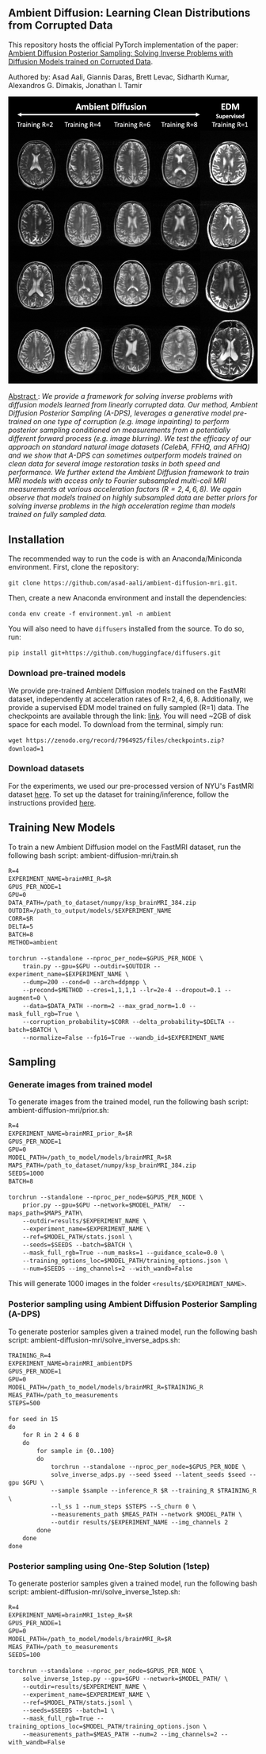 ## Ambient Diffusion: Learning Clean Distributions from Corrupted Data

This repository hosts the official PyTorch implementation of the paper: [Ambient Diffusion Posterior Sampling: Solving Inverse Problems with Diffusion Models trained on Corrupted Data](https://arxiv.org/abs/2305.19256).


Authored by: Asad Aali, Giannis Daras, Brett Levac, Sidharth Kumar, Alexandros G. Dimakis, Jonathan I. Tamir

<center><img src="https://github.com/asad-aali/ambient-diffusion-mri/blob/main/docs/prior.png" width="512"></center>

<u> Abstract </u>: *We provide a framework for solving inverse problems with diffusion models learned from linearly corrupted data. Our method, Ambient Diffusion Posterior Sampling (A-DPS), leverages a generative model pre-trained on one type of corruption (e.g. image inpainting) to perform posterior sampling conditioned on measurements from a potentially different forward process (e.g. image blurring). We test the efficacy of our approach on standard natural image datasets (CelebA, FFHQ, and AFHQ) and we show that A-DPS can sometimes outperform models trained on clean data for several image restoration tasks in both speed and performance. We further extend the Ambient Diffusion framework to train MRI models with access only to Fourier subsampled multi-coil MRI measurements at various acceleration factors (R$=2, 4, 6, 8$). We again observe that models trained on highly subsampled data are better priors for solving inverse problems in the high acceleration regime than models trained on fully sampled data.*

## Installation
The recommended way to run the code is with an Anaconda/Miniconda environment.
First, clone the repository: 

`git clone https://github.com/asad-aali/ambient-diffusion-mri.git`.

Then, create a new Anaconda environment and install the dependencies:

`conda env create -f environment.yml -n ambient`

You will also need to have `diffusers` installed from the source. To do so, run:

`pip install git+https://github.com/huggingface/diffusers.git`

### Download pre-trained models

We provide pre-trained Ambient Diffusion models trained on the FastMRI dataset, independently at acceleration rates of R=$2, 4, 6, 8$. Additionally, we provide a supervised EDM model trained on fully sampled (R=$1$) data.
The checkpoints are available through the link: [link](https://zenodo.org/record/7964925/files/checkpoints.zip?download=1).
You will need ~2GB of disk space for each model.
To download from the terminal, simply run:

`wget https://zenodo.org/record/7964925/files/checkpoints.zip?download=1`

### Download datasets

For the experiments, we used our pre-processed version of NYU's FastMRI dataset [here](https://fastmri.med.nyu.edu/).
To set up the dataset for training/inference, follow the instructions provided [here](https://github.com/NVlabs/edm#preparing-datasets).

## Training New Models

To train a new Ambient Diffusion model on the FastMRI dataset, run the following bash script: ambient-diffusion-mri/train.sh

```
R=4
EXPERIMENT_NAME=brainMRI_R=$R
GPUS_PER_NODE=1
GPU=0
DATA_PATH=/path_to_dataset/numpy/ksp_brainMRI_384.zip
OUTDIR=/path_to_output/models/$EXPERIMENT_NAME
CORR=$R
DELTA=5
BATCH=8
METHOD=ambient

torchrun --standalone --nproc_per_node=$GPUS_PER_NODE \
    train.py --gpu=$GPU --outdir=$OUTDIR --experiment_name=$EXPERIMENT_NAME \
    --dump=200 --cond=0 --arch=ddpmpp \
    --precond=$METHOD --cres=1,1,1,1 --lr=2e-4 --dropout=0.1 --augment=0 \
    --data=$DATA_PATH --norm=2 --max_grad_norm=1.0 --mask_full_rgb=True \
    --corruption_probability=$CORR --delta_probability=$DELTA --batch=$BATCH \
    --normalize=False --fp16=True --wandb_id=$EXPERIMENT_NAME
```

## Sampling

### Generate images from trained model

To generate images from the trained model, run the following bash script: ambient-diffusion-mri/prior.sh:

```
R=4
EXPERIMENT_NAME=brainMRI_prior_R=$R
GPUS_PER_NODE=1
GPU=0
MODEL_PATH=/path_to_model/models/brainMRI_R=$R
MAPS_PATH=/path_to_dataset/numpy/ksp_brainMRI_384.zip
SEEDS=1000
BATCH=8

torchrun --standalone --nproc_per_node=$GPUS_PER_NODE \
    prior.py --gpu=$GPU --network=$MODEL_PATH/  --maps_path=$MAPS_PATH\
    --outdir=results/$EXPERIMENT_NAME \
    --experiment_name=$EXPERIMENT_NAME \
    --ref=$MODEL_PATH/stats.jsonl \
    --seeds=$SEEDS --batch=$BATCH \
    --mask_full_rgb=True --num_masks=1 --guidance_scale=0.0 \
    --training_options_loc=$MODEL_PATH/training_options.json \
    --num=$SEEDS --img_channels=2 --with_wandb=False
```

This will generate 1000 images in the folder `<results/$EXPERIMENT_NAME>`.

### Posterior sampling using Ambient Diffusion Posterior Sampling (A-DPS)

To generate posterior samples given a trained model, run the following bash script: ambient-diffusion-mri/solve_inverse_adps.sh:

```
TRAINING_R=4
EXPERIMENT_NAME=brainMRI_ambientDPS
GPUS_PER_NODE=1
GPU=0
MODEL_PATH=/path_to_model/models/brainMRI_R=$TRAINING_R
MEAS_PATH=/path_to_measurements
STEPS=500

for seed in 15
do
    for R in 2 4 6 8
    do
        for sample in {0..100}
        do
            torchrun --standalone --nproc_per_node=$GPUS_PER_NODE \
            solve_inverse_adps.py --seed $seed --latent_seeds $seed --gpu $GPU \
            --sample $sample --inference_R $R --training_R $TRAINING_R \
            --l_ss 1 --num_steps $STEPS --S_churn 0 \
            --measurements_path $MEAS_PATH --network $MODEL_PATH \
            --outdir results/$EXPERIMENT_NAME --img_channels 2
        done
    done
done
```

### Posterior sampling using One-Step Solution (1step)

To generate posterior samples given a trained model, run the following bash script: ambient-diffusion-mri/solve_inverse_1step.sh:

```
R=4
EXPERIMENT_NAME=brainMRI_1step_R=$R
GPUS_PER_NODE=1
GPU=0
MODEL_PATH=/path_to_model/models/brainMRI_R=$R
MEAS_PATH=/path_to_measurements
SEEDS=100

torchrun --standalone --nproc_per_node=$GPUS_PER_NODE \
    solve_inverse_1step.py --gpu=$GPU --network=$MODEL_PATH/ \
    --outdir=results/$EXPERIMENT_NAME \
    --experiment_name=$EXPERIMENT_NAME \
    --ref=$MODEL_PATH/stats.jsonl \
    --seeds=$SEEDS --batch=1 \
    --mask_full_rgb=True --training_options_loc=$MODEL_PATH/training_options.json \
    --measurements_path=$MEAS_PATH --num=2 --img_channels=2 --with_wandb=False
```